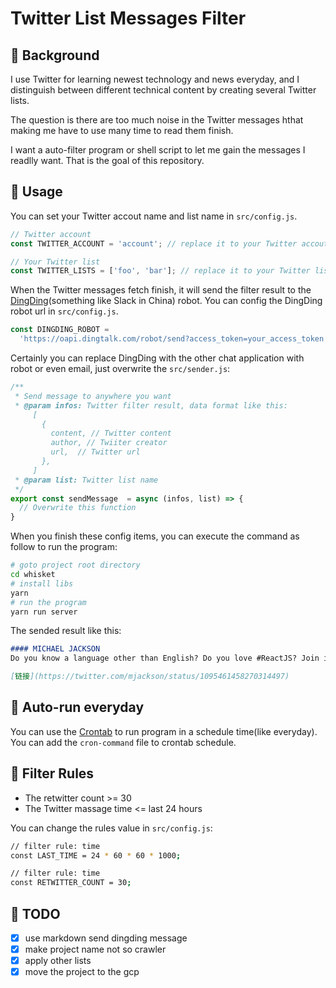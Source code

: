 # Twitter List Messages Filter

## 🤔 Background

I use Twitter for learning newest technology and news everyday, and I distinguish between different technical content by creating several Twitter lists.

The question is there are too much noise in the Twitter messages hthat making me have to use many time to read them finish.

I want a auto-filter program or shell script to let me gain the messages I readlly want. That is the goal of this repository.


## 🏇 Usage

You can set your Twitter accout name and list name in `src/config.js`.

```js
// Twitter account
const TWITTER_ACCOUNT = 'account'; // replace it to your Twitter accout

// Your Twitter list
const TWITTER_LISTS = ['foo', 'bar']; // replace it to your Twitter list
```

When the Twitter messages fetch finish, it will send the filter result to the [DingDing](https://www.dingtalk.com/)(something like Slack in China) robot. You can config the DingDing robot url in `src/config.js`.

```js
const DINGDING_ROBOT =
  'https://oapi.dingtalk.com/robot/send?access_token=your_access_token';
```

Certainly you can replace DingDing with the other chat application with robot or even email, just overwrite the `src/sender.js`:

```js
/**
 * Send message to anywhere you want
 * @param infos: Twitter filter result, data format like this:
     [
       {
         content, // Twitter content
         author, // Twiiter creator
         url,  // Twitter url
       },
     ]
 * @param list: Twitter list name
 */
export const sendMessage  = async (infos, list) => {
  // Overwrite this function
}
```

When you finish these config items, you can execute the command as follow to run the program:

```sh
# goto project root directory
cd whisket
# install libs
yarn
# run the program
yarn run server
```

The sended result like this:

```markdown
#### MICHAEL JACKSON
Do you know a language other than English? Do you love #ReactJS? Join in the translation of the React website into your language! https://www.isreacttranslatedyet.com/

[链接](https://twitter.com/mjackson/status/1095461458270314497)
```

## 🏃 Auto-run everyday

You can use the [Crontab](https://en.wikipedia.org/wiki/Cron) to run program in a schedule time(like everyday). You can add the `cron-command` file to crontab schedule.


## 📒 Filter Rules

* The retwitter count >= 30
* The Twitter massage time <= last 24 hours

You can change the rules value in `src/config.js`:

```sh
// filter rule: time
const LAST_TIME = 24 * 60 * 60 * 1000;

// filter rule: time
const RETWITTER_COUNT = 30;
```

## 🏓 TODO

- [x] use markdown send dingding message
- [x] make project name not so crawler
- [x] apply other lists
- [x] move the project to the gcp

